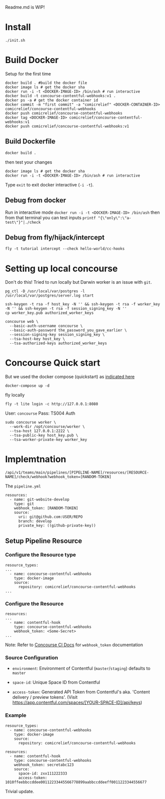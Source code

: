 Readme.md is WIP!

# Install

`./init.sh`

# Build Docker

Setup for the first time

```
docker build . #build the docker file
docker image ls # get the docker sha
docker run -i -t <DOCKER-IMAGE-ID> /bin/ash # run interactive
docker build -t concourse-contentful-webhooks:v1 .
docker ps -a # get the docker container id
docker commit -m "first commit" -a "comicrelief" <DOCKER-CONTAINER-ID> comicrelief/concourse-contentful-webhooks
docker push comicrelief/concourse-contentful-webhooks
docker tag <DOCKER-IMAGE-ID> comicrelief/concourse-contentful-webhooks:v1
docker push comicrelief/concourse-contentful-webhooks:v1
```

## Build Dockerfile

`docker build . `

then test your changes

```
docker image ls # get the docker sha
docker run -i -t <DOCKER-IMAGE-ID> /bin/ash # run interactive
```

Type `exit` to exit docker interactive (`-i -t`).


## Debug from docker
Run in interactive mode `docker run -i -t <DOCKER-IMAGE-ID> /bin/ash` then from that terminal you can test inputs `printf "{\"only\":\"a-test\"}"|./check`


## Debug from fly/hijack/intercept

`fly -t tutorial intercept --check hello-world/cc-hooks`

# Setting up local concourse

Don't do this!  Tried to run locally but Darwin worker is an issue with `git`.

```
pg_ctl -D /usr/local/var/postgres -l /usr/local/var/postgres/server.log start
```

```
ssh-keygen -t rsa -f host_key -N '' && ssh-keygen -t rsa -f worker_key -N '' && ssh-keygen -t rsa -f session_signing_key -N ''
cp worker_key.pub authorized_worker_keys
```


```
concourse web \
  --basic-auth-username concourse \
  --basic-auth-password the_password_you_gave_earlier \
  --session-signing-key session_signing_key \
  --tsa-host-key host_key \
  --tsa-authorized-keys authorized_worker_keys
```

# Concourse Quick start

But we used the docker compose (quickstart) as [indicated here](https://concoursetutorial.com/)

```docker-compose up -d```

fly locally
```
fly -t lite login -c http://127.0.0.1:8080
```
User: `concourse`
Pass: TS004 Auth


```
sudo concourse worker \
  --work-dir /opt/concourse/worker \
  --tsa-host 127.0.0.1:2222 \
  --tsa-public-key host_key.pub \
  --tsa-worker-private-key worker_key
```

# Implemtnation

`/api/v1/teams/main/pipelines/[PIPELINE-NAME]/resources/[RESOURCE-NAME]/check/webhook?webhook_token=[RANDOM-TOKEN]`

The `pipeline.yml`

```
resources:
  - name: git-website-develop
    type: git
    webhook_token: [RANDOM-TOKEN]
    source:
      uri: git@github.com:USER/REPO
      branch: develop
      private_key: ((github-private-key))
```


## Setup Pipeline Resource

### Configure the Resource type

```
resource_types:
...
  - name: concourse-contentful-webhooks
    type: docker-image
    source:
      repository: comicrelief/concourse-contentful-webhooks
...
```

### Configure the Resource

```
resources:
...
  - name: contentful-hook
    type: concourse-contentful-webhooks
    webhook_token: <Some-Secret>
...
```

Note: Refer to [Concourse CI Docs](https://concourse-ci.org/resources.html) for `webhook_token` documentation

### Source Configuration

* `environment`: Environment of Contentful (`master`/`staging`) defaults to `master`

* `space-id`: Unique Space ID from Contentful

* `access-token`: Generated API Token from Contentful's aka. 'Content delivery / preview tokens'. (Visit https://app.contentful.com/spaces/[YOUR-SPACE-ID]/api/keys)

### Example

```
resource_types:
  - name: concourse-contentful-webhooks
    type: docker-image
    source:
      repository: comicrelief/concourse-contentful-webhooks

resources:
  - name: contentful-hook
    type: concourse-contentful-webhooks
    webhook_token: secretabc123
    source:
      space-id: zxx111222333
      access-token: 1010ffeebbccddee00112233445566778899aabbccddeeff0011223344556677
```

Trivial update.
